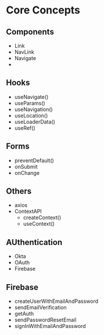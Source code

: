# Core Concepts
## Components
- Link
- NavLink
- Navigate
-
## Hooks
- useNavigate()
- useParams()
- useNavigation()
- useLocation()
- useLoaderData()
- useRef()

## Forms
- preventDefault()
- onSubmit
- onChange

## Others
- axios
- ContextAPI
    - createContext()
    - useContext()

## AUthentication
- Okta
- OAuth
- Firebase

## Firebase
- createUserWithEmailAndPassword
- sendEmailVerification
- getAuth
- sendPasswordResetEmail
- signInWithEmailAndPassword